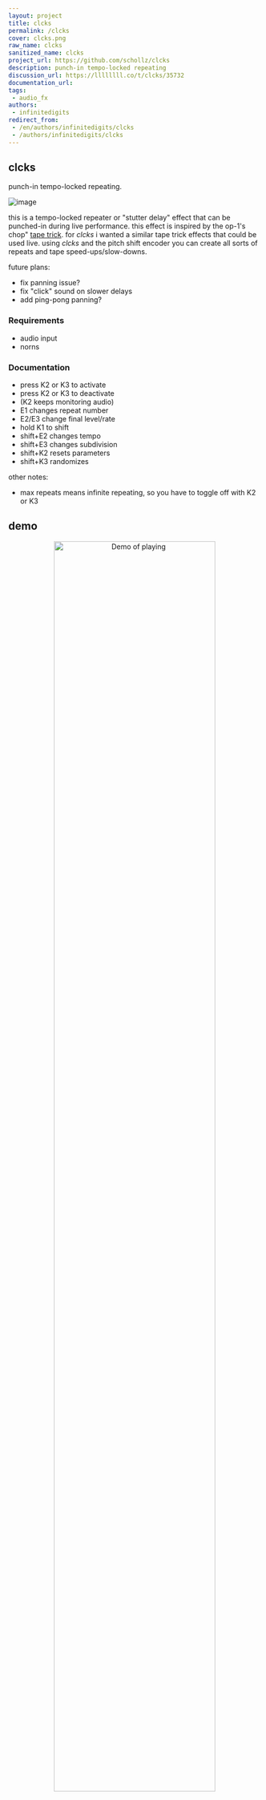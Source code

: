 ```yaml
---
layout: project
title: clcks
permalink: /clcks
cover: clcks.png
raw_name: clcks
sanitized_name: clcks
project_url: https://github.com/schollz/clcks
description: punch-in tempo-locked repeating
discussion_url: https://llllllll.co/t/clcks/35732
documentation_url: 
tags:
 - audio_fx
authors:
 - infinitedigits
redirect_from:
 - /en/authors/infinitedigits/clcks
 - /authors/infinitedigits/clcks
---
```

## clcks

punch-in tempo-locked repeating.

![image](https://user-images.githubusercontent.com/6550035/91256096-4a020100-e71b-11ea-82a6-3b2ef258fbec.gif)

this is a tempo-locked repeater or "stutter delay" effect that can be punched-in during live performance. this effect is inspired by the op-1's chop" [tape trick](https://teenage.engineering/guides/op-1/tape-mode). for *clcks* i wanted a similar tape trick effects that could be used live. using *clcks* and the pitch shift encoder you can create all sorts of repeats and tape speed-ups/slow-downs.

future plans: 

- fix panning issue?
- fix "click" sound on slower delays
- add ping-pong panning?


### Requirements

- audio input
- norns

### Documentation

- press K2 or K3 to activate
- press K2 or K3 to deactivate
- (K2 keeps monitoring audio)
- E1 changes repeat number
- E2/E3 change final level/rate
- hold K1 to shift
- shift+E2 changes tempo
- shift+E3 changes subdivision
- shift+K2 resets parameters
- shift+K3 randomizes

other notes:

- max repeats means infinite repeating, so you have to toggle off with K2 or K3

## demo 

<p align="center"><a href="https://www.instagram.com/p/CEWzDaXB6VX/"><img src="https://user-images.githubusercontent.com/6550035/91318286-e950e380-e76f-11ea-9394-178c7dfe8306.png" alt="Demo of playing" width=80%></a></p>

## my other patches

- [barcode](https://github.com/schollz/barcode): replays a buffer six times, at different levels & pans & rates & positions, modulated by lfos on every parameter.
- [blndr](https://github.com/schollz/blndr): a quantized delay with time morphing

## license 

mit 